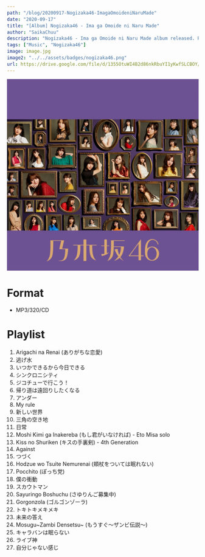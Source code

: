 ```yaml
---
path: "/blog/20200917-Nogizaka46-ImagaOmoideniNaruMade"
date: "2020-09-17"
title: "[Album] Nogizaka46 - Ima ga Omoide ni Naru Made"
author: "SaikaChuu"
description: "Nogizaka46 - Ima ga Omoide ni Naru Made album released. Recommended Music!"
tags: ["Music", "Nogizaka46"]
image: image.jpg
image2: "../../assets/badges/nogizaka46.png"
url: https://drive.google.com/file/d/1355OtuWI4B2d86nkRbuYI1yKwfSLCBOY/view?usp=sharing
---
```


![Nogizaka46 - Ima ga Omoide ni Naru Made](./image.jpg)

# Format

- MP3/320/CD

# Playlist

1. Arigachi na Renai (ありがちな恋愛)
2. 逃げ水
3. いつかできるから今日できる
4. シンクロニシティ
5. ジコチューで行こう！
6. 帰り道は遠回りしたくなる
7. アンダー
8. My rule
9. 新しい世界
10. 三角の空き地
11. 日常
12. Moshi Kimi ga Inakereba (もし君がいなければ) - Eto Misa solo
13. Kiss no Shuriken (キスの手裏剣) - 4th Generation
14. Against
15. つづく
16. Hodzue wo Tsuite Nemurenai (頬杖をついては眠れない)
17. Pocchito (ぽっち党)
18. 僕の衝動
19. スカウトマン
20. Sayuringo Boshuchu (さゆりんご募集中)
21. Gorgonzola (ゴルゴンゾーラ)
22. トキトキメキメキ
23. 未来の答え
24. Mosugu~Zambi Densetsu~ (もうすぐ～ザンビ伝説～)
25. キャラバンは眠らない
26. ライブ神
27. 自分じゃない感じ
